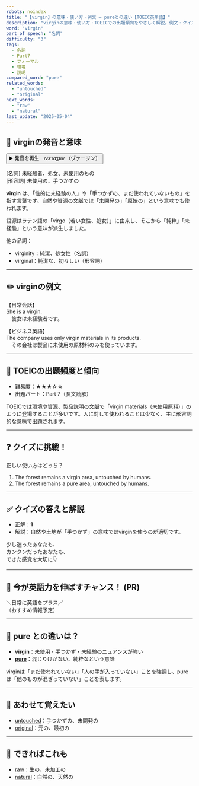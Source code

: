 ```yaml
---
robots: noindex
title: "【virgin】の意味・使い方・例文 ― pureとの違い【TOEIC英単語】"
description: "virginの意味・使い方・TOEICでの出題傾向をやさしく解説。例文・クイズ付きでpureとの違いもわかりやすく学べます。"
word: "virgin"
part_of_speech: "名詞"
difficulty: "3"
tags:
  - 名詞
  - Part7
  - フォーマル
  - 環境
  - 説明
compared_word: "pure"
related_words:
  - "untouched"
  - "original"
next_words:
  - "raw"
  - "natural"
last_update: "2025-05-04"
---
```


## 🔰 virginの発音と意味

<button class="play-audio" onclick="playTTS('virgin')">
  <span class="play-audio-main">
    ▶️ 発音を再生　/vɜːrdʒɪn/
  </span>
  <span class="play-audio-sub">
    （ヴァージン）
  </span>
</button>

[名詞] 未経験者、処女、未使用のもの  
[形容詞] 未使用の、手つかずの

**virgin** は、「性的に未経験の人」や「手つかずの、まだ使われていないもの」を指す言葉です。自然や資源の文脈では「未開発の」「原始の」という意味でも使われます。

語源はラテン語の「virgo（若い女性、処女）」に由来し、そこから「純粋」「未経験」という意味が派生しました。

他の品詞：  
- virginity：純潔、処女性（名詞）
- virginal：純潔な、初々しい（形容詞）

---

## ✏️ virginの例文

【日常会話】  
She is a virgin.  
　彼女は未経験者です。

【ビジネス英語】  
The company uses only virgin materials in its products.  
　その会社は製品に未使用の原材料のみを使っています。

---

## 🎯 TOEICの出題頻度と傾向

- 難易度：★★★☆☆
- 出題パート：Part 7（長文読解）

TOEICでは環境や資源、製品説明の文脈で「virgin materials（未使用原料）」のように登場することが多いです。人に対して使われることは少なく、主に形容詞的な意味で出題されます。

---

## ❓ クイズに挑戦！

正しい使い方はどっち？

1. The forest remains a virgin area, untouched by humans.  
2. The forest remains a pure area, untouched by humans.

---

## ✅ クイズの答えと解説

- 正解：**1**
- 解説：自然や土地が「手つかず」の意味ではvirginを使うのが適切です。

少し迷ったあなたも、  
カンタンだったあなたも、  
できた感覚を大切に👇️

---

## 🚀 今が英語力を伸ばすチャンス！ (PR)

<div class="info-center">
＼日常に英語をプラス／<br>  
（おすすめ情報予定）
</div>

---

## 🤔  pure との違いは？

- **virgin**：未使用・手つかず・未経験のニュアンスが強い
- **[pure](/pure)**：混じりけがない、純粋なという意味

virginは「まだ使われていない」「人の手が入っていない」ことを強調し、pureは「他のものが混ざっていない」ことを表します。

---

## 🧩 あわせて覚えたい

- [untouched](/untouched)：手つかずの、未開発の
- [original](/original)：元の、最初の

---

## 📖 できればこれも

- [raw](/raw)：生の、未加工の
- [natural](/natural)：自然の、天然の

<!-- cvid: aid13_bid23 -->
